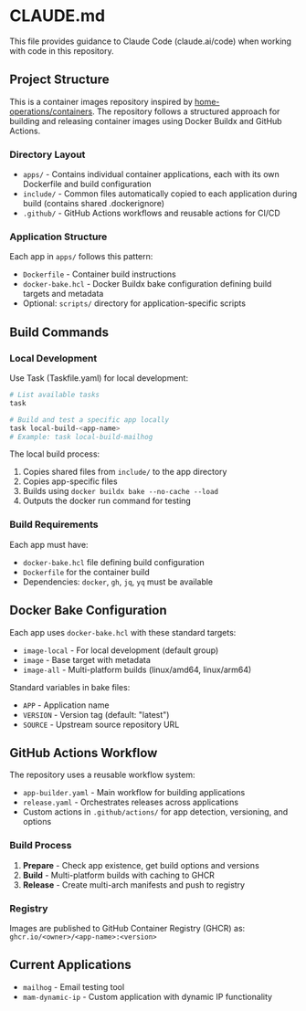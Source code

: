 # CLAUDE.md

This file provides guidance to Claude Code (claude.ai/code) when working with code in this repository.

## Project Structure

This is a container images repository inspired by [home-operations/containers](https://github.com/home-operations/containers). The repository follows a structured approach for building and releasing container images using Docker Buildx and GitHub Actions.

### Directory Layout
- `apps/` - Contains individual container applications, each with its own Dockerfile and build configuration
- `include/` - Common files automatically copied to each application during build (contains shared .dockerignore)
- `.github/` - GitHub Actions workflows and reusable actions for CI/CD

### Application Structure
Each app in `apps/` follows this pattern:
- `Dockerfile` - Container build instructions
- `docker-bake.hcl` - Docker Buildx bake configuration defining build targets and metadata
- Optional: `scripts/` directory for application-specific scripts

## Build Commands

### Local Development
Use Task (Taskfile.yaml) for local development:

```bash
# List available tasks
task

# Build and test a specific app locally
task local-build-<app-name>
# Example: task local-build-mailhog
```

The local build process:
1. Copies shared files from `include/` to the app directory
2. Copies app-specific files
3. Builds using `docker buildx bake --no-cache --load`
4. Outputs the docker run command for testing

### Build Requirements
Each app must have:
- `docker-bake.hcl` file defining build configuration
- `Dockerfile` for the container build
- Dependencies: `docker`, `gh`, `jq`, `yq` must be available

## Docker Bake Configuration

Each app uses `docker-bake.hcl` with these standard targets:
- `image-local` - For local development (default group)
- `image` - Base target with metadata
- `image-all` - Multi-platform builds (linux/amd64, linux/arm64)

Standard variables in bake files:
- `APP` - Application name
- `VERSION` - Version tag (default: "latest")
- `SOURCE` - Upstream source repository URL

## GitHub Actions Workflow

The repository uses a reusable workflow system:
- `app-builder.yaml` - Main workflow for building applications
- `release.yaml` - Orchestrates releases across applications
- Custom actions in `.github/actions/` for app detection, versioning, and options

### Build Process
1. **Prepare** - Check app existence, get build options and versions
2. **Build** - Multi-platform builds with caching to GHCR
3. **Release** - Create multi-arch manifests and push to registry

### Registry
Images are published to GitHub Container Registry (GHCR) as:
`ghcr.io/<owner>/<app-name>:<version>`

## Current Applications
- `mailhog` - Email testing tool
- `mam-dynamic-ip` - Custom application with dynamic IP functionality